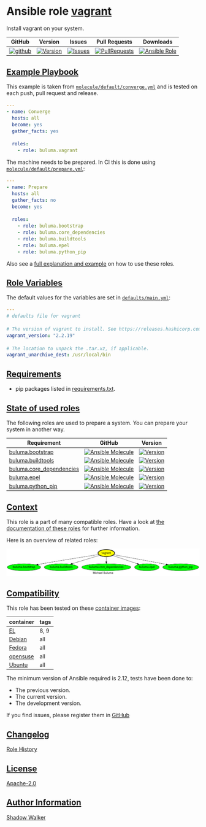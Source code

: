 # Ansible role [vagrant](https://galaxy.ansible.com/ui/standalone/roles/buluma/vagrant/documentation)

Install vagrant on your system.

|GitHub|Version|Issues|Pull Requests|Downloads|
|------|-------|------|-------------|---------|
|[![github](https://github.com/buluma/ansible-role-vagrant/actions/workflows/molecule.yml/badge.svg)](https://github.com/buluma/ansible-role-vagrant/actions/workflows/molecule.yml)|[![Version](https://img.shields.io/github/release/buluma/ansible-role-vagrant.svg)](https://github.com/buluma/ansible-role-vagrant/releases/)|[![Issues](https://img.shields.io/github/issues/buluma/ansible-role-vagrant.svg)](https://github.com/buluma/ansible-role-vagrant/issues/)|[![PullRequests](https://img.shields.io/github/issues-pr-closed-raw/buluma/ansible-role-vagrant.svg)](https://github.com/buluma/ansible-role-vagrant/pulls/)|[![Ansible Role](https://img.shields.io/ansible/role/d/buluma/vagrant)](https://galaxy.ansible.com/ui/standalone/roles/buluma/vagrant/documentation)|

## [Example Playbook](#example-playbook)

This example is taken from [`molecule/default/converge.yml`](https://github.com/buluma/ansible-role-vagrant/blob/master/molecule/default/converge.yml) and is tested on each push, pull request and release.

```yaml
---
- name: Converge
  hosts: all
  become: yes
  gather_facts: yes

  roles:
    - role: buluma.vagrant
```

The machine needs to be prepared. In CI this is done using [`molecule/default/prepare.yml`](https://github.com/buluma/ansible-role-vagrant/blob/master/molecule/default/prepare.yml):

```yaml
---
- name: Prepare
  hosts: all
  gather_facts: no
  become: yes

  roles:
    - role: buluma.bootstrap
    - role: buluma.core_dependencies
    - role: buluma.buildtools
    - role: buluma.epel
    - role: buluma.python_pip
```

Also see a [full explanation and example](https://buluma.github.io/how-to-use-these-roles.html) on how to use these roles.

## [Role Variables](#role-variables)

The default values for the variables are set in [`defaults/main.yml`](https://github.com/buluma/ansible-role-vagrant/blob/master/defaults/main.yml):

```yaml
---
# defaults file for vagrant

# The version of vagrant to install. See https://releases.hashicorp.com/vagrant/ .
vagrant_version: "2.2.19"

# The location to unpack the .tar.xz, if applicable.
vagrant_unarchive_dest: /usr/local/bin
```

## [Requirements](#requirements)

- pip packages listed in [requirements.txt](https://github.com/buluma/ansible-role-vagrant/blob/master/requirements.txt).

## [State of used roles](#state-of-used-roles)

The following roles are used to prepare a system. You can prepare your system in another way.

| Requirement | GitHub | Version |
|-------------|--------|--------|
|[buluma.bootstrap](https://galaxy.ansible.com/buluma/bootstrap)|[![Ansible Molecule](https://github.com/buluma/ansible-role-bootstrap/actions/workflows/molecule.yml/badge.svg)](https://github.com/buluma/ansible-role-bootstrap/actions/workflows/molecule.yml)|[![Version](https://img.shields.io/github/release/buluma/ansible-role-bootstrap.svg)](https://github.com/shadowwalker/ansible-role-bootstrap)|
|[buluma.buildtools](https://galaxy.ansible.com/buluma/buildtools)|[![Ansible Molecule](https://github.com/buluma/ansible-role-buildtools/actions/workflows/molecule.yml/badge.svg)](https://github.com/buluma/ansible-role-buildtools/actions/workflows/molecule.yml)|[![Version](https://img.shields.io/github/release/buluma/ansible-role-buildtools.svg)](https://github.com/shadowwalker/ansible-role-buildtools)|
|[buluma.core_dependencies](https://galaxy.ansible.com/buluma/core_dependencies)|[![Ansible Molecule](https://github.com/buluma/ansible-role-core_dependencies/actions/workflows/molecule.yml/badge.svg)](https://github.com/buluma/ansible-role-core_dependencies/actions/workflows/molecule.yml)|[![Version](https://img.shields.io/github/release/buluma/ansible-role-core_dependencies.svg)](https://github.com/shadowwalker/ansible-role-core_dependencies)|
|[buluma.epel](https://galaxy.ansible.com/buluma/epel)|[![Ansible Molecule](https://github.com/buluma/ansible-role-epel/actions/workflows/molecule.yml/badge.svg)](https://github.com/buluma/ansible-role-epel/actions/workflows/molecule.yml)|[![Version](https://img.shields.io/github/release/buluma/ansible-role-epel.svg)](https://github.com/shadowwalker/ansible-role-epel)|
|[buluma.python_pip](https://galaxy.ansible.com/buluma/python_pip)|[![Ansible Molecule](https://github.com/buluma/ansible-role-python_pip/actions/workflows/molecule.yml/badge.svg)](https://github.com/buluma/ansible-role-python_pip/actions/workflows/molecule.yml)|[![Version](https://img.shields.io/github/release/buluma/ansible-role-python_pip.svg)](https://github.com/shadowwalker/ansible-role-python_pip)|

## [Context](#context)

This role is a part of many compatible roles. Have a look at [the documentation of these roles](https://buluma.github.io/) for further information.

Here is an overview of related roles:

![dependencies](https://raw.githubusercontent.com/buluma/ansible-role-vagrant/png/requirements.png "Dependencies")

## [Compatibility](#compatibility)

This role has been tested on these [container images](https://hub.docker.com/u/buluma):

|container|tags|
|---------|----|
|[EL](https://hub.docker.com/r/buluma/enterpriselinux)|8, 9|
|[Debian](https://hub.docker.com/r/buluma/debian)|all|
|[Fedora](https://hub.docker.com/r/buluma/fedora)|all|
|[opensuse](https://hub.docker.com/r/buluma/opensuse)|all|
|[Ubuntu](https://hub.docker.com/r/buluma/ubuntu)|all|

The minimum version of Ansible required is 2.12, tests have been done to:

- The previous version.
- The current version.
- The development version.

If you find issues, please register them in [GitHub](https://github.com/buluma/ansible-role-vagrant/issues)

## [Changelog](#changelog)

[Role History](https://github.com/buluma/ansible-role-vagrant/blob/master/CHANGELOG.md)

## [License](#license)

[Apache-2.0](https://github.com/buluma/ansible-role-vagrant/blob/master/LICENSE)

## [Author Information](#author-information)

[Shadow Walker](https://buluma.github.io/)
